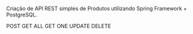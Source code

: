Criação de API REST simples de Produtos utilizando Spring Framework + PostgreSQL. 

POST
GET ALL
GET ONE
UPDATE
DELETE

